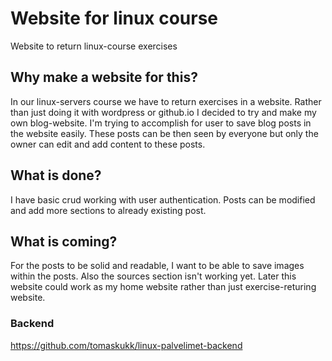 # Website for linux course

Website to return linux-course exercises

## Why make a website for this?

In our linux-servers course we have to return exercises in a website. Rather than just doing it with wordpress or github.io
I decided to try and make my own blog-website. I'm trying to accomplish for user to save blog posts in the website easily. These
posts can be then seen by everyone but only the owner can edit and add content to these posts.

## What is done?

I have basic crud working with user authentication. Posts can be modified and add more sections to already existing post.

## What is coming?

For the posts to be solid and readable, I want to be able to save images within the posts. Also the sources section isn't working yet.
Later this website could work as my home website rather than just exercise-returing website.

### Backend

https://github.com/tomaskukk/linux-palvelimet-backend
